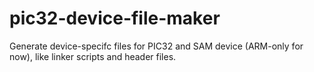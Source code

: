 # pic32-device-file-maker
Generate device-specifc files for PIC32 and SAM device (ARM-only for now), like linker scripts and header files.
